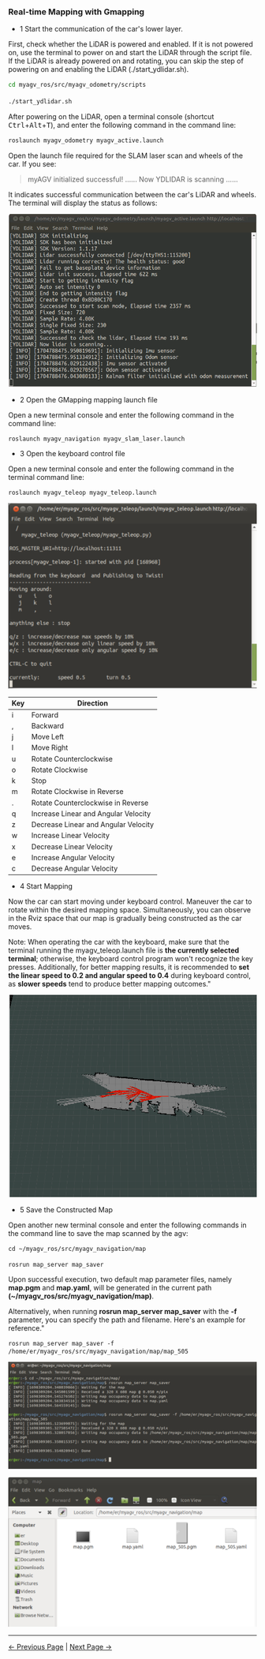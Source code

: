 ### Real-time Mapping with Gmapping

- 1 Start the communication of the car's lower layer.

First, check whether the LiDAR is powered and enabled. If it is not powered on, use the terminal to power on and start the LiDAR through the script file. If the LiDAR is already powered on and rotating, you can skip the step of powering on and enabling the LiDAR (./start_ydlidar.sh).

```bash
cd myagv_ros/src/myagv_odometry/scripts

./start_ydlidar.sh
```

After powering on the LiDAR, open a terminal console (shortcut <kbd>Ctrl</kbd>+<kbd>Alt</kbd>+<kbd>T</kbd>), and enter the following command in the command line:

```bash
roslaunch myagv_odometry myagv_active.launch 
```

Open the launch file required for the SLAM laser scan and wheels of the car. If you see:

>  myAGV initialized successful!
>  ......
>  Now YDLIDAR is scanning ......

It indicates successful communication between the car's LiDAR and wheels. The terminal will display the status as follows:

![normal_terminal_communication](../../resources/6-SDKDevelopment/6.2/6.2.5/normal_terminal_communication.png)

- 2 Open the GMapping mapping launch file

Open a new terminal console and enter the following command in the command line:

```
roslaunch myagv_navigation myagv_slam_laser.launch
```

- 3 Open the keyboard control file

Open a new terminal console and enter the following command in the terminal command line:

```
roslaunch myagv_teleop myagv_teleop.launch
```

![tele_control](../../resources/6-SDKDevelopment/6.2/6.2.5/tele_control.png)

| Key  | Direction                            |
| ---- | ------------------------------------ |
| i    | Forward                              |
| ,    | Backward                             |
| j    | Move Left                            |
| l    | Move Right                           |
| u    | Rotate Counterclockwise              |
| o    | Rotate Clockwise                     |
| k    | Stop                                 |
| m    | Rotate Clockwise in Reverse          |
| .    | Rotate Counterclockwise in Reverse   |
| q    | Increase Linear and Angular Velocity |
| z    | Decrease Linear and Angular Velocity |
| w    | Increase Linear Velocity             |
| x    | Decrease Linear Velocity             |
| e    | Increase Angular Velocity            |
| c    | Decrease Angular Velocity            |

- 4 Start Mapping

Now the car can start moving under keyboard control. Maneuver the car to rotate within the desired mapping space. Simultaneously, you can observe in the Rviz space that our map is gradually being constructed as the car moves.

Note: When operating the car with the keyboard, make sure that the terminal running the myagv_teleop.launch file is **the currently selected terminal**; otherwise, the keyboard control program won't recognize the key presses. Additionally, for better mapping results, it is recommended to **set the linear speed to 0.2 and angular speed to 0.4** during keyboard control, as **slower speeds** tend to produce better mapping outcomes."

![map_trajectory](../../resources/6-SDKDevelopment/6.2/6.2.5/map_trajectory.png)

- 5 Save the Constructed Map

Open another new terminal console and enter the following commands in the command line to save the map scanned by the agv:

```
cd ~/myagv_ros/src/myagv_navigation/map

rosrun map_server map_saver
```

Upon successful execution, two default map parameter files, namely **map.pgm** and **map.yaml**, will be generated in the current path **(~/myagv_ros/src/myagv_navigation/map)**.

Alternatively, when running **rosrun map_server map_saver** with the **-f** parameter, you can specify the path and filename. Here's an example for reference."

```
rosrun map_server map_saver -f /home/er/myagv_ros/src/myagv_navigation/map/map_505
```
![map_saver_1](../../resources/6-SDKDevelopment/6.2/6.2.5/map_saver_1.png)

![map_saver_2](../../resources/6-SDKDevelopment/6.2/6.2.5/map_saver_2.png)

---

[← Previous Page](6.2.4-Basic_Control_Based_on_ROS.md) | [Next Page →](6.2.6-Navigation-Map_Navigation.md)